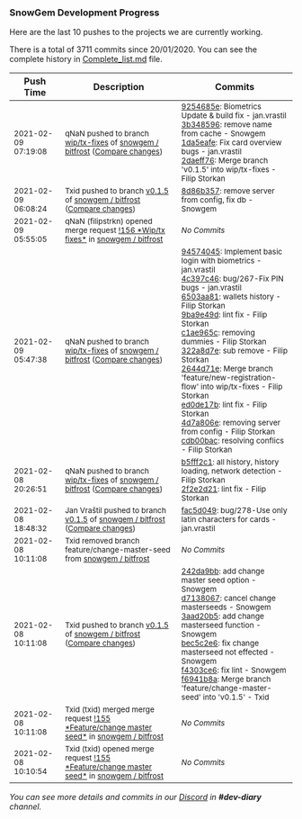 
### SnowGem Development Progress

Here are the last 10 pushes to the projects we are currently working.

There is a total of 3711 commits since 20/01/2020. You can see the complete history in
 [Complete_list.md](Complete_list.md) file.

| Push Time | Description | Commits |
| --- | --- | --- |
| <sub>2021-02-09 07:19:08</sub> | <sub>qNaN pushed to branch [wip/tx\-fixes](https://gitlab.com/snowgem/bitfrost/commits/wip/tx-fixes) of [snowgem / bitfrost](https://gitlab.com/snowgem/bitfrost) ([Compare changes](https://gitlab.com/snowgem/bitfrost/compare/cdb00bac4a6b00c00fa5909593e09ca7d0ca8568...2daeff7695cc8adb422f0ea16ff5957bf58293b0))</sub> | <sub>[9254685e](https://gitlab.com/snowgem/bitfrost/-/commit/9254685e6520a7187770d2586e136335aa1d89c2): Biometrics Update & build fix - jan.vrastil<br>[3b348596](https://gitlab.com/snowgem/bitfrost/-/commit/3b3485967ef56db96c7792dbf291fd8a8c032ca1): remove name from cache - Snowgem<br>[1da5eafe](https://gitlab.com/snowgem/bitfrost/-/commit/1da5eafee0bad7544c3359dc371fca4bdbe700ad): Fix card overview bugs - jan.vrastil<br>[2daeff76](https://gitlab.com/snowgem/bitfrost/-/commit/2daeff7695cc8adb422f0ea16ff5957bf58293b0): Merge branch 'v0.1.5' into wip/tx-fixes - Filip Storkan</sub> |
| <sub>2021-02-09 06:08:24</sub> | <sub>Txid pushed to branch [v0\.1\.5](https://gitlab.com/snowgem/bitfrost/commits/v0.1.5) of [snowgem / bitfrost](https://gitlab.com/snowgem/bitfrost) ([Compare changes](https://gitlab.com/snowgem/bitfrost/compare/fac5d049fdba71c528460d20c50635621fab1847...8d86b357b18ecbe8c9db4d0e76c3a5ef0a545798))</sub> | <sub>[8d86b357](https://gitlab.com/snowgem/bitfrost/-/commit/8d86b357b18ecbe8c9db4d0e76c3a5ef0a545798): remove server from config, fix db - Snowgem</sub> |
| <sub>2021-02-09 05:55:05</sub> | <sub>qNaN (filipstrkn) opened merge request [\!156 \*Wip/tx fixes\*](https://gitlab.com/snowgem/bitfrost/-/merge_requests/156) in [snowgem / bitfrost](https://gitlab.com/snowgem/bitfrost)</sub> | <sub>_No Commits_</sub> |
| <sub>2021-02-09 05:47:38</sub> | <sub>qNaN pushed to branch [wip/tx\-fixes](https://gitlab.com/snowgem/bitfrost/commits/wip/tx-fixes) of [snowgem / bitfrost](https://gitlab.com/snowgem/bitfrost) ([Compare changes](https://gitlab.com/snowgem/bitfrost/compare/2f2e2d21c63ef9559ab9e579b1ee7d30e18b0d5c...cdb00bac4a6b00c00fa5909593e09ca7d0ca8568))</sub> | <sub>[94574045](https://gitlab.com/snowgem/bitfrost/-/commit/945740452b0bf9e2111a0f7b629acfb1a00c0c33): Implement basic login with biometrics - jan.vrastil<br>[4c397c46](https://gitlab.com/snowgem/bitfrost/-/commit/4c397c46634c53651940e254204c64879a897848): bug/267-Fix PIN bugs - jan.vrastil<br>[6503aa81](https://gitlab.com/snowgem/bitfrost/-/commit/6503aa8177eaeeac5b6d7d86752b465cdf179007): wallets history - Filip Storkan<br>[9ba9e49d](https://gitlab.com/snowgem/bitfrost/-/commit/9ba9e49df4777269a3f5bf57d0c6123e0f9a28d2): lint fix - Filip Storkan<br>[c1ae965c](https://gitlab.com/snowgem/bitfrost/-/commit/c1ae965c476c723da3b8b46b2fc13ab892c615e0): removing dummies - Filip Storkan<br>[322a8d7e](https://gitlab.com/snowgem/bitfrost/-/commit/322a8d7e0fb66f7f29ce5a6be7e7d4d22c8df0f9): sub remove - Filip Storkan<br>[2644d71e](https://gitlab.com/snowgem/bitfrost/-/commit/2644d71ea82a64813bdd3d38cf787aa9fb9d85b4): Merge branch 'feature/new-registration-flow' into wip/tx-fixes - Filip Storkan<br>[ed0de17b](https://gitlab.com/snowgem/bitfrost/-/commit/ed0de17b67aa64b386cac9af1c40c5c78e9123e2): lint fix - Filip Storkan<br>[4d7a806e](https://gitlab.com/snowgem/bitfrost/-/commit/4d7a806e16a4dea91bb8f6648224bd58c0486371): removing server from config - Filip Storkan<br>[cdb00bac](https://gitlab.com/snowgem/bitfrost/-/commit/cdb00bac4a6b00c00fa5909593e09ca7d0ca8568): resolving conflics - Filip Storkan</sub> |
| <sub>2021-02-08 20:26:51</sub> | <sub>qNaN pushed to branch [wip/tx\-fixes](https://gitlab.com/snowgem/bitfrost/commits/wip/tx-fixes) of [snowgem / bitfrost](https://gitlab.com/snowgem/bitfrost) ([Compare changes](https://gitlab.com/snowgem/bitfrost/compare/b7844f7ffd7fd58cd4e1bb170a847a48353a24c7...2f2e2d21c63ef9559ab9e579b1ee7d30e18b0d5c))</sub> | <sub>[b5fff2c1](https://gitlab.com/snowgem/bitfrost/-/commit/b5fff2c1fefe17a4fd9ca1bb35d1a8f40c92eedb): all history, history loading, network detection - Filip Storkan<br>[2f2e2d21](https://gitlab.com/snowgem/bitfrost/-/commit/2f2e2d21c63ef9559ab9e579b1ee7d30e18b0d5c): lint fix - Filip Storkan</sub> |
| <sub>2021-02-08 18:48:32</sub> | <sub>Jan Vraštil pushed to branch [v0\.1\.5](https://gitlab.com/snowgem/bitfrost/commits/v0.1.5) of [snowgem / bitfrost](https://gitlab.com/snowgem/bitfrost) ([Compare changes](https://gitlab.com/snowgem/bitfrost/compare/f6941b8a1ded3fa956c2278a85bb36e8f639cf2d...fac5d049fdba71c528460d20c50635621fab1847))</sub> | <sub>[fac5d049](https://gitlab.com/snowgem/bitfrost/-/commit/fac5d049fdba71c528460d20c50635621fab1847): bug/278-Use only latin characters for cards - jan.vrastil</sub> |
| <sub>2021-02-08 10:11:08</sub> | <sub>Txid removed branch feature/change-master-seed from [snowgem / bitfrost](https://gitlab.com/snowgem/bitfrost)</sub> | <sub>_No Commits_</sub> |
| <sub>2021-02-08 10:11:08</sub> | <sub>Txid pushed to branch [v0\.1\.5](https://gitlab.com/snowgem/bitfrost/commits/v0.1.5) of [snowgem / bitfrost](https://gitlab.com/snowgem/bitfrost) ([Compare changes](https://gitlab.com/snowgem/bitfrost/compare/1da5eafee0bad7544c3359dc371fca4bdbe700ad...f6941b8a1ded3fa956c2278a85bb36e8f639cf2d))</sub> | <sub>[242da9bb](https://gitlab.com/snowgem/bitfrost/-/commit/242da9bb6c545fd58e437159dd4baa702635fee7): add change master seed option - Snowgem<br>[d7138067](https://gitlab.com/snowgem/bitfrost/-/commit/d7138067b62f6d245876f500f8e43463709dc382): cancel change masterseeds - Snowgem<br>[3aad20b5](https://gitlab.com/snowgem/bitfrost/-/commit/3aad20b5d45e5a1747e5c4740cbcaabda47ebc9b): add change masterseed function - Snowgem<br>[bec5c2e6](https://gitlab.com/snowgem/bitfrost/-/commit/bec5c2e6336499b063645f9d0db4d1fd19da2108): fix change masterseed not effected - Snowgem<br>[f4303ce6](https://gitlab.com/snowgem/bitfrost/-/commit/f4303ce66b0843c04a4db29e55d7a7ebbacc02dc): fix lint - Snowgem<br>[f6941b8a](https://gitlab.com/snowgem/bitfrost/-/commit/f6941b8a1ded3fa956c2278a85bb36e8f639cf2d): Merge branch 'feature/change-master-seed' into 'v0.1.5' - Txid</sub> |
| <sub>2021-02-08 10:11:08</sub> | <sub>Txid (txid) merged merge request [\!155 \*Feature/change master seed\*](https://gitlab.com/snowgem/bitfrost/-/merge_requests/155) in [snowgem / bitfrost](https://gitlab.com/snowgem/bitfrost)</sub> | <sub>_No Commits_</sub> |
| <sub>2021-02-08 10:10:54</sub> | <sub>Txid (txid) opened merge request [\!155 \*Feature/change master seed\*](https://gitlab.com/snowgem/bitfrost/-/merge_requests/155) in [snowgem / bitfrost](https://gitlab.com/snowgem/bitfrost)</sub> | <sub>_No Commits_</sub> |

_You can see more details and commits in our [Discord](https://discord.gg/zumGnbg) in **#dev-diary** channel._
